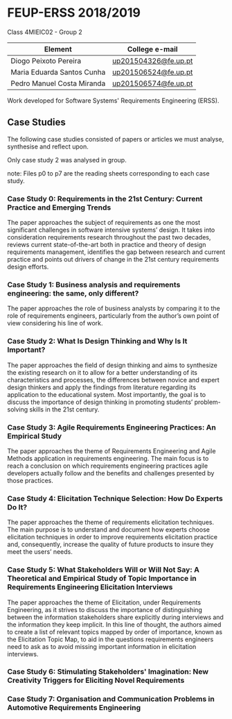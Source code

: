 # FEUP-ERSS 2018/2019
Class 4MIEIC02 - Group 2

Element | College e-mail
--------|----------------
Diogo Peixoto Pereira | up201504326@fe.up.pt
Maria Eduarda Santos Cunha | up201506524@fe.up.pt
Pedro Manuel Costa Miranda | up201506574@fe.up.pt

Work developed for Software Systems' Requirements Engineering (ERSS).

## Case Studies
The following case studies consisted of papers or articles we must analyse, synthesise and reflect upon.

Only case study 2 was analysed in group.

note: Files p0 to p7 are the reading sheets corresponding to each case study.

### Case Study 0: Requirements in the 21st Century: Current Practice and Emerging Trends
The paper approaches the subject of requirements as one the most significant challenges in software intensive systems’ design.
It takes into consideration requirements research throughout the past two decades, reviews current state-of-the-art both in practice and theory of design requirements management, identifies the gap between research and current practice and points out drivers of change in the 21st century requirements design efforts.

### Case Study 1: Business analysis and requirements engineering: the same, only different?
The paper approaches the role of business analysts by comparing it to the role of requirements engineers, particularly from the author’s own point of view considering his line of work.

### Case Study 2: What Is Design Thinking and Why Is It Important?
The paper approaches the field of design thinking and aims to synthesize the existing research on it to allow for a better understanding of its characteristics and processes, the differences between novice and expert design thinkers and apply the findings from literature regarding its application to the educational system.
Most importantly, the goal is to discuss the importance of design thinking in promoting students’ problem-solving skills in the 21st century.

### Case Study 3: Agile Requirements Engineering Practices: An Empirical Study
The paper approaches the theme of Requirements Engineering and Agile Methods application in requirements engineering.
The main focus is to reach a conclusion on which requirements engineering practices agile developers actually follow and the benefits and challenges presented by those practices.

### Case Study 4: Elicitation Technique Selection: How Do Experts Do It?
The paper approaches the theme of requirements elicitation techniques.
The main purpose is to understand and document how experts choose elicitation techniques in order to improve requirements elicitation practice and, consequently, increase the quality of future products to insure they meet the users’ needs.

### Case Study 5: What Stakeholders Will or Will Not Say: A Theoretical and Empirical Study of Topic Importance in Requirements Engineering Elicitation Interviews
The paper approaches the theme of Elicitation, under Requirements Engineering, as it strives to discuss the importance of distinguishing between the information stakeholders share explicitly during interviews and the information they keep implicit. In this line of thought, the authors aimed to create a list of relevant topics mapped by order of importance, known as the Elicitation Topic Map, to aid in the questions requirements engineers need to ask as to avoid missing important information in elicitation interviews.

### Case Study 6: Stimulating Stakeholders' Imagination: New Creativity Triggers for Eliciting Novel Requirements

### Case Study 7: Organisation and Communication Problems in Automotive Requirements Engineering
